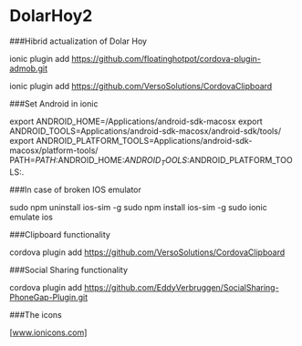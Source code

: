 DolarHoy2
=========

###Hibrid actualization of Dolar Hoy

ionic plugin add https://github.com/floatinghotpot/cordova-plugin-admob.git

ionic plugin add https://github.com/VersoSolutions/CordovaClipboard


###Set Android in ionic

export ANDROID_HOME=/Applications/android-sdk-macosx
export ANDROID_TOOLS=Applications/android-sdk-macosx/android-sdk/tools/
export ANDROID_PLATFORM_TOOLS=Applications/android-sdk-macosx/platform-tools/
PATH=$PATH:$ANDROID_HOME:$ANDROID_TOOLS:$ANDROID_PLATFORM_TOOLS:.

###In case of broken IOS emulator

sudo npm uninstall ios-sim -g
sudo npm install ios-sim -g
sudo ionic emulate ios


###Clipboard functionality

cordova plugin add https://github.com/VersoSolutions/CordovaClipboard


###Social Sharing functionality

cordova plugin add https://github.com/EddyVerbruggen/SocialSharing-PhoneGap-Plugin.git

###The icons

[www.ionicons.com]